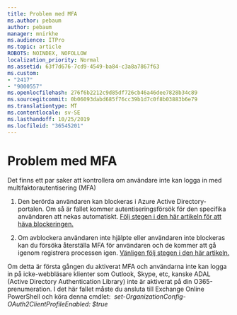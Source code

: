 ```yaml
---
title: Problem med MFA
ms.author: pebaum
author: pebaum
manager: mnirkhe
ms.audience: ITPro
ms.topic: article
ROBOTS: NOINDEX, NOFOLLOW
localization_priority: Normal
ms.assetid: 63f7d676-7cd9-4549-ba84-c3a8a7867f63
ms.custom:
- "2417"
- "9000557"
ms.openlocfilehash: 276f6b2212c9d85df726cb46a46dee7828b34c89
ms.sourcegitcommit: 0b06093dabd685f76cc39b1d7c0f8b03883b6e79
ms.translationtype: MT
ms.contentlocale: sv-SE
ms.lasthandoff: 10/25/2019
ms.locfileid: "36545201"
---
```

# <a name="issues-with-mfa"></a>Problem med MFA
Det finns ett par saker att kontrollera om användare inte kan logga in med multifaktorautentisering (MFA)

1. Den berörda användaren kan blockeras i Azure Active Directory-portalen. Om så är fallet kommer autentiseringsförsök för den specifika användaren att nekas automatiskt. [Följ stegen i den här artikeln för att häva blockeringen.](https://docs.microsoft.com/azure/active-directory/authentication/howto-mfa-mfasettings#block-and-unblock-users)

2. Om avblockera användaren inte hjälpte eller användaren inte blockeras kan du försöka återställa MFA för användaren och de kommer att gå igenom registrera processen igen. [Vänligen följ stegen i den här artikeln.](https://docs.microsoft.com/azure/active-directory/authentication/howto-mfa-userdevicesettings#require-users-to-provide-contact-methods-again)

Om detta är första gången du aktiverat MFA och användarna inte kan logga in på icke-webbläsare klienter som Outlook, Skype, etc, kanske ADAL (Active Directory Authentication Library) inte är aktiverat på din O365-prenumeration. I det här fallet måste du ansluta till Exchange Online PowerShell och köra denna cmdlet:  *set-OrganizationConfig-OAuth2ClientProfileEnabled: $true*